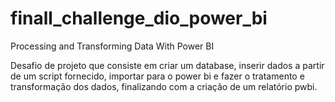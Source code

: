 # finall_challenge_dio_power_bi
Processing and Transforming Data With Power BI

Desafio de projeto que consiste em criar um database, inserir dados a partir de um script fornecido, importar para o power bi e fazer o tratamento e transformação dos dados, finalizando com a criação de um relatório pwbi.
